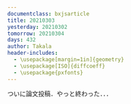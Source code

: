 ```yaml
---
documentclass: bxjsarticle
title: 20210303
yesterday: 20210302
tomorrow: 20210304
days: 432
author: Takala
header-includes:
  - \usepackage[margin=1in]{geometry}
  - \usepackage[ISO]{diffcoeff}
  - \usepackage{pxfonts}
---
```



ついに論文投稿．やっと終わった．．．